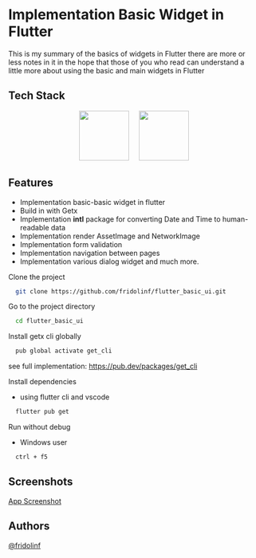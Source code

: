 # Implementation Basic Widget in Flutter

<p>This is my summary of the basics of widgets in Flutter there are more or less notes in it in the hope that those of you who read can understand a little more about using the basic and main widgets in Flutter</p>

## Tech Stack

<p align="center">
<img src="https://www.vectorlogo.zone/logos/flutterio/flutterio-ar21.png" height="100">
&nbsp;&nbsp;&nbsp;
<img src="https://blog.kakaocdn.net/dn/tTJsy/btraPuKSP5Y/34aELwuQ5eWBta1trRneU1/img.png" height="100">
</p>

## Features

- Implementation basic-basic widget in flutter
- Build in with Getx
- Implementation <b>intl</b> package for converting Date and Time to human-readable data
- Implementation render AssetImage and NetworkImage
- Implementation form validation
- Implementation navigation between pages
- Implementation various dialog widget and much more.

Clone the project

```bash
  git clone https://github.com/fridolinf/flutter_basic_ui.git
```

Go to the project directory

```bash
  cd flutter_basic_ui
```

Install getx cli globally

```bash
  pub global activate get_cli
```

see full implementation:
https://pub.dev/packages/get_cli

Install dependencies

- using flutter cli and vscode

```bash
  flutter pub get
```

Run without debug

- Windows user

```bash
  ctrl + f5
```

## Screenshots

[App Screenshot](https://drive.google.com/drive/folders/1z5ldz8A2qNXr-3XvIxtJNLXG3Q8-9_6p?usp=share_link)

## Authors

[@fridolinf](https://github.com/fridolinf)
